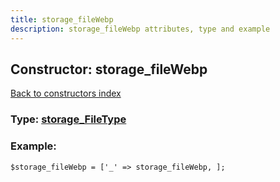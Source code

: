 ```yaml
---
title: storage_fileWebp
description: storage_fileWebp attributes, type and example
---
```

## Constructor: storage\_fileWebp  
[Back to constructors index](index.md)






### Type: [storage\_FileType](../types/storage_FileType.md)


### Example:

```
$storage_fileWebp = ['_' => storage_fileWebp, ];
```